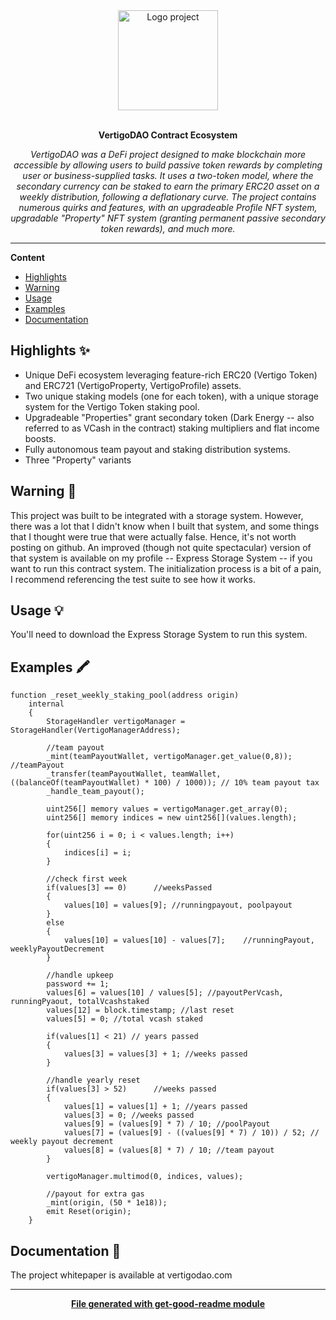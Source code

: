 <div align="center">
  <a href="#">
  	<img src="https://media.giphy.com/media/JIX9t2j0ZTN9S/giphy-downsized.gif" alt="Logo project" height="160" />
  </a>
  <br>
  <br>
  <p>
    <b>VertigoDAO Contract Ecosystem</b>
  </p>
  <p>
     <i>VertigoDAO was a DeFi project designed to make blockchain more accessible 
     by allowing users to build passive token rewards by completing user or business-supplied tasks.  It uses a two-token model, where the secondary 
     currency can be staked to earn the primary ERC20 asset on a weekly 
     distribution, following a deflationary curve.  The project contains numerous 
     quirks and features, with an upgradeable Profile NFT system, upgradable 
     "Property" NFT system (granting permanent passive secondary token rewards), and 
     much more.</i>
  </p>
  <p>

  </p>
</div>

---

**Content**

* [Highlights](##highlights)
* [Warning](##warning)
* [Usage](##usage)
* [Examples](##examples)
* [Documentation](##documentation)

## Highlights ✨
* Unique DeFi ecosystem leveraging feature-rich ERC20 (Vertigo Token) and ERC721 (VertigoProperty, VertigoProfile) assets.
* Two unique staking models (one for each token), with a unique storage system 
for the Vertigo Token staking pool.
* Upgradeable "Properties" grant secondary token (Dark Energy -- also referred to as VCash in the contract) staking multipliers and flat income boosts.  
* Fully autonomous team payout and staking distribution systems.
* Three "Property" variants

## Warning 🐙
<p>
This project was built to be integrated with a storage system.  However, 
there was a lot that I didn't know when I built that system, and some things that I thought were true that were actually false.  Hence, it's 
not worth posting on github.  An improved (though not quite spectacular) version of 
that system is available on my profile -- Express Storage System -- if you want to run this contract system.  The initialization process is a bit of a pain, I recommend referencing 
the test suite to see how it works.  

</p>

## Usage 💡
You'll need to download the Express Storage System to run this system.  

## Examples 🖍
```
function _reset_weekly_staking_pool(address origin) 
	internal
	{
		StorageHandler vertigoManager = StorageHandler(VertigoManagerAddress);

		//team payout
		_mint(teamPayoutWallet, vertigoManager.get_value(0,8));		//teamPayout
		_transfer(teamPayoutWallet, teamWallet, ((balanceOf(teamPayoutWallet) * 100) / 1000)); // 10% team payout tax
		_handle_team_payout();

		uint256[] memory values = vertigoManager.get_array(0);
		uint256[] memory indices = new uint256[](values.length);

		for(uint256 i = 0; i < values.length; i++)
		{
			indices[i] = i;
		}

		//check first week
		if(values[3] == 0)		//weeksPassed
		{
			values[10] = values[9]; //runningpayout, poolpayout
		}
		else
		{
			values[10] = values[10] - values[7];	//runningPayout, weeklyPayoutDecrement
		}
		
		//handle upkeep
		password += 1;
		values[6] = values[10] / values[5]; //payoutPerVcash, runningPyaout, totalVcashstaked
		values[12] = block.timestamp; //last reset
		values[5] = 0; //total vcash staked

		if(values[1] < 21) // years passed
		{
			values[3] = values[3] + 1; //weeks passed
		}

		//handle yearly reset
		if(values[3] > 52)		//weeks passed
		{
			values[1] = values[1] + 1; //years passed
			values[3] = 0; //weeks passed
			values[9] = (values[9] * 7) / 10; //poolPayout
			values[7] = (values[9] - ((values[9] * 7) / 10)) / 52; // weekly payout decrement
			values[8] = (values[8] * 7) / 10; //team payout
		}

		vertigoManager.multimod(0, indices, values);

		//payout for extra gas
		_mint(origin, (50 * 1e18)); 
		emit Reset(origin);
	}
```

## Documentation 📄
The project whitepaper is available at vertigodao.com


---
<div align="center">
	<b>
		<a href="https://www.npmjs.com/package/get-good-readme">File generated with get-good-readme module</a>
	</b>
</div>
